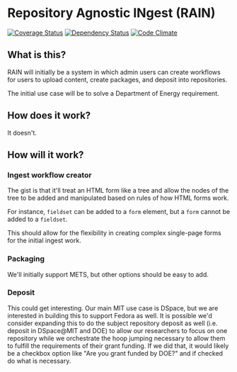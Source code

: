 # Repository Agnostic INgest (RAIN)

[![Coverage Status](https://coveralls.io/repos/MITLibraries/rain/badge.svg?branch=pre_workflow_cleanup&service=github)](https://coveralls.io/github/MITLibraries/rain?)
[![Dependency Status](https://gemnasium.com/MITLibraries/rain.svg)](https://gemnasium.com/MITLibraries/rain)
[![Code Climate](https://codeclimate.com/github/MITLibraries/rain/badges/gpa.svg)](https://codeclimate.com/github/MITLibraries/rain)

## What is this?

RAIN will initially be a system in which admin users can create workflows for
users to upload content, create packages, and deposit into repositories.

The initial use case will be to solve a Department of Energy requirement.

## How does it work?

It doesn't.

## How will it work?

### Ingest workflow creator

The gist is that it'll treat an HTML form like a tree and allow the nodes of the tree to be
added and manipulated based on rules of how HTML forms work.

For instance, `fieldset` can be added to a `form` element, but a `form` cannot be added to
a `fieldset`.

This should allow for the flexibility in creating complex single-page forms for the initial
ingest work.

### Packaging

We'll initially support METS, but other options should be easy to add.

### Deposit

This could get interesting. Our main MIT use case is DSpace, but we are interested in
building this to support Fedora as well. It is possible we'd consider expanding this to
do the subject repository deposit as well (i.e. deposit in DSpace@MIT and DOE) to allow our
researchers to focus on one repository while we orchestrate the hoop jumping necessary to
allow them to fulfill the requirements of their grant funding. If we did that, it would
likely be a checkbox option like "Are you grant funded by DOE?" and if checked do what is
necessary.
